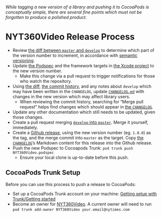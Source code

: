 _While tagging a new version of a library and pushing it to CocoaPods is conceptually simple, there are several fine points which must not be forgotten to produce a polished product._

# NYT360Video Release Process

- Review [the diff between `master` and `develop`](https://github.com/NYTimes/ios-360-videos/compare/master...develop) to determine which part of the version number to increment, in accordance with [semantic versioning](http://semver.org/).
- Update [the Podspec](https://github.com/NYTimes/ios-360-videos/blob/develop/NYT360Video.podspec) and the framework targets in [the Xcode project](https://github.com/NYTimes/ios-360-videos/tree/develop/ios-360-videos.xcodeproj) to the new version number.
	- Make this change via a pull request to trigger notifications for those who watch the repository.
- Using [the diff](https://github.com/NYTimes/ios-360-videos/compare/master...develop), [the commit history](https://github.com/NYTimes/ios-360-videos/commits/develop), and any notes about `develop` which may have been written in the `CHANGELOG`, update [`CHANGELOG.md`](https://github.com/NYTimes/ios-360-videos/blob/develop/CHANGELOG.md) with changes in the new version which may affect library users.
	- When reviewing the commit history, searching for “Merge pull request” helps find changes which should appear in [the `CHANGELOG`](https://github.com/NYTimes/ios-360-videos/blob/develop/CHANGELOG.md).
- Update any other documentation which still needs to be updated, given those changes.
- Create a pull request merging [`develop` into `master`](https://github.com/NYTimes/ios-360-videos/compare/master...develop). Merge it yourself, immediately.
- Create a [Github release](https://github.com/NYTimes/ios-360-videos/releases), using the new version number (eg. `1.0.0`) as the tag, and the merge commit into `master` as the target. Copy [the `CHANGELOG`](https://raw.githubusercontent.com/NYTimes/ios-360-videos/develop/CHANGELOG.md)’s Markdown content for this release into the Github release.
- Push the new Podspec to Cocoapods Trunk: `pod trunk push NYT360Video.podspec`
	- Ensure your local clone is up-to-date before this push.

## CocoaPods Trunk Setup

Before you can use this process to push a release to CocoaPods:

- Set up a CocoaPods Trunk account on your machine: [Getting setup with Trunk/Getting started](https://guides.cocoapods.org/making/getting-setup-with-trunk.html#getting-started)
- Become an owner for [NYT360Video](https://cocoapods.org/pods/NYT360Video). A current owner will need to run `pod trunk add-owner NYT360Video your.email@nytimes.com`
